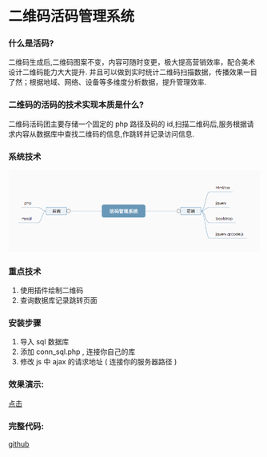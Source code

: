 # 二维码活码管理系统

### 什么是活码?

二维码生成后,二维码图案不变，内容可随时变更，极大提高营销效率，配合美术设计二维码能力大大提升.
并且可以做到实时统计二维码扫描数据，传播效果一目了然；根据地域、网络、设备等多维度分析数据，提升管理效率.

### 二维码的活码的技术实现本质是什么?

二维码活码团主要存储一个固定的 php 路径及码的 id,扫描二维码后,服务根据请求内容从数据库中查找二维码的信息,作跳转并记录访问信息.

### 系统技术

![技术](info/1.png)

### 重点技术

1. 使用插件绘制二维码 
2. 查询数据库记录跳转页面


### 安装步骤

1. 导入 sql 数据库
2. 添加 conn_sql.php , 连接你自己的库
3. 修改 js 中 ajax 的请求地址 ( 连接你的服务器路径 )

### 效果演示:

[点击](//jxjweb.gz01.bdysite.com/2code/2code_web/index.html)

### 完整代码:

[github](//github.com/jxj322991/2code)
